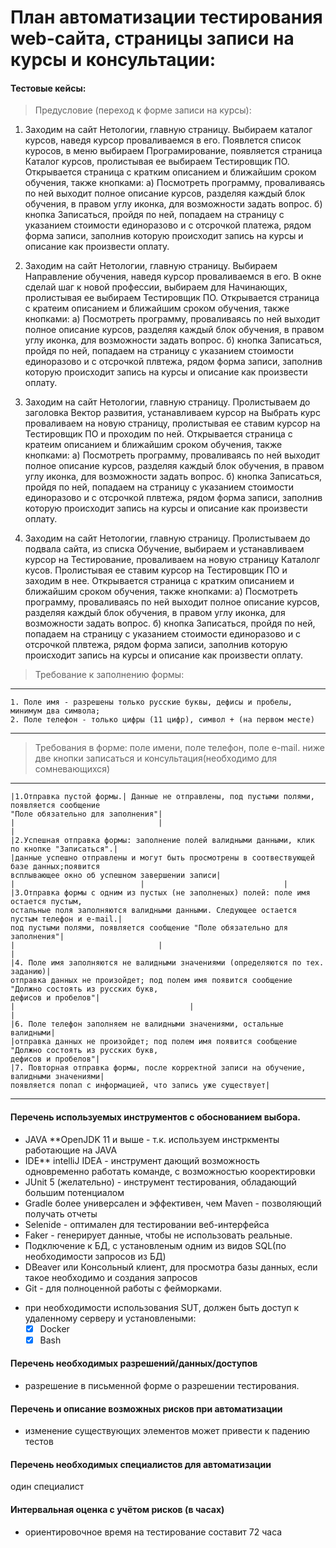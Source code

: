 # План автоматизации тестирования web-сайта, страницы записи на курсы и консультации:

#### Тестовые кейсы:
> Предусловие (переход к форме записи на курсы):

1. Заходим на сайт Нетологии, главную страницу. Выбираем каталог курсов, 
наведя курсор проваливаемся в его. Появлется список куросов, в меню выбираем Програмирование, 
появляется страница Каталог курсов, пролистывая ее выбираем Тестировщик ПО.
Открывается страница с кратким описанием и ближайшим сроком обучения, также кнопками: 
а) Посмотреть программу, проваливаясь по ней выходит полное описание курсов, 
разделяя каждый блок обучения, в правом углу иконка, для возможности задать вопрос. 
б) кнопка Записаться, пройдя по ней, попадаем на страницу с указанием стоимости единоразово 
и с отсрочкой платежа, рядом форма записи, заполнив которую происходит запись на курсы 
и описание как произвести оплату.

2. Заходим на сайт Нетологии, главную страницу. Выбираем Направление обучения,
наведя курсор проваливаемся в его. В окне сделай шаг к новой профессии, выбираем для Начинающих, 
пролистывая ее выбираем Тестировщик ПО.
Открывается страница с кратеим описанием и ближайшим сроком обучения, также кнопками: 
а) Посмотреть программу, проваливаясь по ней выходит полное описание курсов, разделяя каждый блок обучения, 
в правом углу иконка, для возможности задать вопрос.
б) кнопка Записаться, пройдя по ней, попадаем на страницу с указанием стоимости единоразово 
и с отсрочкой плвтежа, рядом форма записи, заполнив которую происходит запись на курсы 
и описание как произвести оплату.

3. Заходим на сайт Нетологии, главную страницу. Пролистываем до заголовка Вектор развития, 
устанавливаем курсор на Выбрать курс проваливаем на новую страницу, пролистывая ее ставим курсор
на Тестировщик ПО и проходим по ней. Открывается страница с кратеим описанием и ближайшим сроком обучения, 
также кнопками: 
а) Посмотреть программу, проваливаясь по ней выходит полное описание курсов, разделяя каждый блок обучения, 
в правом углу иконка, для возможности задать вопрос.
б) кнопка Записаться, пройдя по ней, попадаем на страницу с указанием стоимости единоразово 
и с отсрочкой плвтежа, рядом форма записи, заполнив которую происходит запись на курсы и описание
как произвести оплату.

4. Заходим на сайт Нетологии, главную страницу. Пролистываем до подвала сайта, из списка Обучение, 
выбираем и устанавливаем курсор на Тестирование, проваливаем на новую страницу Каталолг кусов. 
Пролистывая ее ставим курсор на Тестировщик ПО и заходим в нее.
Открывается страница с кратким описанием и ближайшим сроком обучения, также кнопками: 
а) Посмотреть программу, проваливаясь по ней выходит полное описание курсов, разделяя каждый блок обучения,
в правом углу иконка, для возможности задать вопрос.
б) кнопка Записаться, пройдя по ней, попадаем на страницу с указанием стоимости единоразово и с отсрочкой плвтежа, 
рядом форма записи, заполнив которую происходит запись на курсы и описание как произвести оплату.

>Требование к заполнению формы:
___
    1. Поле имя - разрешены только русские буквы, дефисы и пробелы, минимум два символа;
    2. Поле телефон - только цифры (11 цифр), символ + (на первом месте)
___

>Требования в форме: поле имени, поле телефон, поле e-mail. ниже две кнопки записаться
и консультация(необходимо для сомневающихся)
___
    |1.Отправка пустой формы.| Данные не отправлены, под пустыми полями, появляется сообщение 
    "Поле обязательно для заполнения"|
    |                                |                                                      |
    |2.Успешная отправка формы: заполнение полей валидными данными, клик по кнопке "Записаться".|
    |данные успешно отправлены и могут быть просмотрены в соотвествующей базе данных;появится
    всплывающее окно об успешном завершении записи|
    |                            |                               |
    |3.Отправка формы с одним из пустых (не заполненых) полей: поле имя остается пустым,
    остальные поля заполняются валидными данными. Следующее остается пустым телефон и e-mail.| 
    под пустыми полями, появляется сообщение "Поле обязательно для заполнения"|
    |                                |                                               |
    |4. Поле имя заполняются не валидными значениями (определяются по тех. заданию)| 
    отправка данных не произойдет; под полем имя появится сообщение "Должно состоять из русских букв,
    дефисов и пробелов"|
    |                                       |                                                      |
    |6. Поле телефон заполняем не валидными значениями, остальные валидными|
    |отправка данных не произойдет; под полем имя появится сообщение "Должно состоять из русских букв,
    дефисов и пробелов"|
    |7. Повторная отправка формы, после корректной записи на обучение, валидными значениями|
    появляется попап с информацией, что запись уже существует|
___ 

#### Перечень используемых инструментов с обоснованием выбора.

 + JAVA **OpenJDK 11 и выше - т.к. используем инстркменты работающие на JAVA
 + IDE** intelliJ IDEA - инструмент дающий возможность одновременно работать команде, 
с возможностью кооректировки
 + JUnit 5 (желательно) - инструмент тестирования, обладающий большим потенциалом
 + Gradle более универсален и эффективен, чем Maven - позволяющий получать отчеты
 + Selenide - оптимален для тестировании веб-интерфейса
 + Faker - генерирует данные, чтобы не использовать реальные.
 + Подключение к БД, с установленым одним из видов SQL(по необходимости запросов из БД)
 + DBeaver или Консольный клиент, для просмотра базы данных, если такое необходимо и создания запросов
 + Git - для полноценной работы с фейморками. 

 * при необходимости использования SUT, должен быть доступ к удаленному серверу и установлеными:
    - [x] Docker
    - [x] Bash

#### Перечень необходимых разрешений/данных/доступов

- разрешение в письменной форме о разрешении тестирования.

#### Перечень и описание возможных рисков при автоматизации

- изменение существующих элементов может привести к падению тестов

#### Перечень необходимых специалистов для автоматизации
 один специалист


#### Интервальная оценка с учётом рисков (в часах)

- ориентировочное время на тестирование составит 72 часа